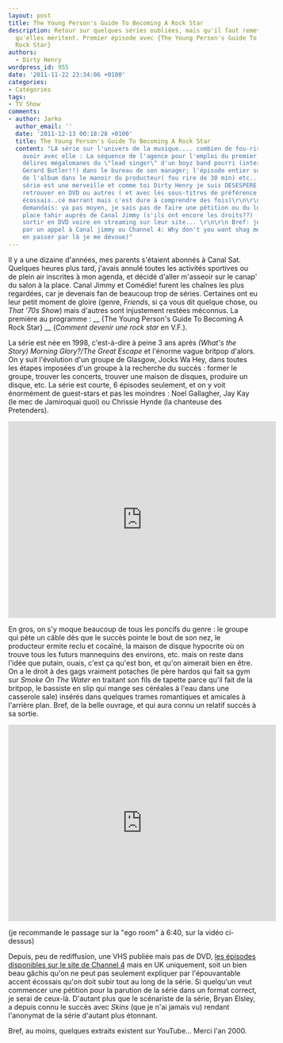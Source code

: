 ```yaml
---
layout: post
title: The Young Person's Guide To Becoming A Rock Star
description: Retour sur quelques séries oubliées, mais qu'il faut remettre à la place
  qu'elles méritent. Premier épisode avec {The Young Person's Guide To Becoming A
  Rock Star}
authors:
  - Dirty Henry
wordpress_id: 955
date: '2011-11-22 23:34:06 +0100'
categories:
- Catégories
tags:
- TV Show
comments:
- author: Jarko
  author_email: ''
  date: '2011-12-13 00:18:28 +0100'
  title: The Young Person's Guide To Becoming A Rock Star
  content: "LA série sur l'univers de la musique.... combien de fou-rires j'ai pu
    avoir avec elle : La séquence de l'agence pour l'emploi du premier épisode, les
    délires mégalomanes du \"lead singer\" d'un boyz band pourri (interpréter par
    Gerard Butler!!) dans le bureau de son manager; l'épisode entier sur l'enregistrement
    de l'album dans le manoir du producteur( fou rire de 30 min) etc... etc...\r\nCette
    série est une merveille et comme toi Dirty Henry je suis DESESPERE de ne pas la
    retrouver en DVD ou autres ( et avec les sous-titres de préférence parceque l'accent
    écossais..cé marrant mais c'est dure à comprendre des fois)\r\n\r\nBref, je me
    demandais: ya pas moyen, je sais pas de faire une pétition ou du lobbying,  une
    place tahir auprès de Canal Jimmy (s'ils ont encore les droits??)  pour la voir
    sortir en DVD voire en streaming sur leur site... \r\n\r\n Bref: je terminerai
    par un appel à Canal jimmy ou Channel 4: Why don't you want shag me?? (si il faut
    en passer par là je me dévoue)"
---
```

Il y a une dizaine d'années, mes parents s'étaient abonnés à Canal Sat. Quelques heures plus tard, j'avais annulé toutes les activités sportives ou de plein air inscrites à mon agenda, et décidé d'aller m'asseoir sur le canap' du salon à la place. Canal Jimmy et Comédie! furent les chaînes les plus regardées, car je devenais fan de beaucoup trop de séries. Certaines ont eu leur petit moment de gloire (genre, *Friends*, si ça vous dit quelque chose, ou *That '70s Show*) mais d'autres sont injustement restées méconnus. La première au programme : __ {The Young Person's Guide To Becoming A Rock Star} __ (*Comment devenir une rock star* en V.F.).

La série est née en 1998, c'est-à-dire à peine 3 ans après *(What's the Story) Morning Glory?/The Great Escape* et l'énorme vague britpop d'alors. On y suit l'évolution d'un groupe de Glasgow, Jocks Wa Hey, dans toutes les étapes imposées d'un groupe à la recherche du succès : former le groupe, trouver les concerts, trouver une maison de disques, produire un disque, etc. La série est courte, 6 épisodes seulement, et on y voit énormément de guest-stars et pas les moindres : Noel Gallagher, Jay Kay (le mec de Jamiroquai quoi) ou Chrissie Hynde (la chanteuse des Pretenders).

<iframe width="540" height="396" src="http://www.youtube.com/embed/03ZZSsxnEh8" frameborder="0" allowfullscreen></iframe>

En gros, on s'y moque beaucoup de tous les poncifs du genre : le groupe qui pète un câble dès que le succès pointe le bout de son nez, le producteur ermite reclu et cocaïné, la maison de disque hypocrite où on trouve tous les futurs mannequins des environs, etc. mais on reste dans l'idée que putain, ouais, c'est ça qu'est bon, et qu'on aimerait bien en être. On a le droit à des gags vraiment potaches (le père hardos qui fait sa gym sur *Smoke On The Water* en traitant son fils de tapette parce qu'il fait de la britpop, le bassiste en slip qui mange ses céréales à l'eau dans une casserole sale) insérés dans quelques trames romantiques et amicales à l'arrière plan. Bref, de la belle ouvrage, et qui aura connu un relatif succès à sa sortie.

<iframe width="540" height="396" src="http://www.youtube.com/embed/MfPE1AtRxEw" frameborder="0" allowfullscreen></iframe>

(je recommande le passage sur la "ego room" à 6:40, sur la vidéo ci-dessus)

Depuis, peu de rediffusion, une VHS publiée mais pas de DVD, [les épisodes disponibles sur le site de Channel 4](http://www.channel4.com/programmes/young-persons-guide-to-becoming-a-rock-star/4od) mais en UK uniquement, soit un bien beau gâchis qu'on ne peut pas seulement expliquer par l'épouvantable accent écossais qu'on doit subir tout au long de la série. Si quelqu'un veut commencer une pétition pour la parution de la série dans un format correct, je serai de ceux-là. D'autant plus que le scénariste de la série, Bryan Elsley, a depuis connu le succès avec *Skins* (que je n'ai jamais vu) rendant l'anonymat de la série d'autant plus étonnant.

Bref, au moins, quelques extraits existent sur YouTube... Merci l'an 2000.
